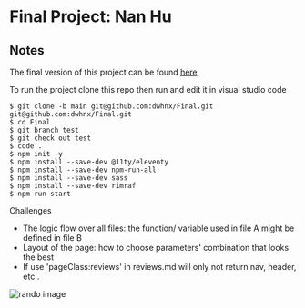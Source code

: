 # Final Project: Nan Hu

## Notes

The final version of this project can be found [here](https://<>.netlify.app)

To run the project clone this repo then run and edit it in visual studio code

```
$ git clone -b main git@github.com:dwhnx/Final.git git@github.com:dwhnx/Final.git
$ cd Final
$ git branch test
$ git check out test
$ code .
$ npm init -y
$ npm install --save-dev @11ty/eleventy
$ npm install --save-dev npm-run-all
$ npm install --save-dev sass
$ npm install --save-dev rimraf
$ npm run start

```

Challenges

- The logic flow over all files: the function/ variable used in file A might be defined in file B
- Layout of the page: how to choose parameters' combination that looks the best 
- If use 'pageClass:reviews' in reviews.md will only not return nav, header, etc.. 

![rando image](https://picsum.photos/640?random=3)